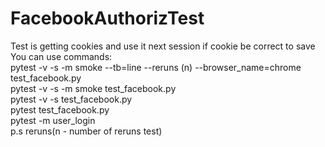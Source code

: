 # FacebookAuthorizTest 
Test is getting cookies and use it next session if cookie be correct to save   
You can use commands:  
pytest -v -s -m smoke --tb=line --reruns (n) --browser_name=chrome test_facebook.py  
pytest -v -s -m smoke test_facebook.py  
pytest -v -s test_facebook.py  
pytest test_facebook.py  
pytest -m user_login  
p.s reruns(n - number of reruns test)  
